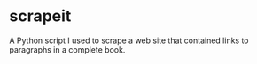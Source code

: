 scrapeit
========

A Python script I used to scrape a web site that contained links to paragraphs in a complete book.
